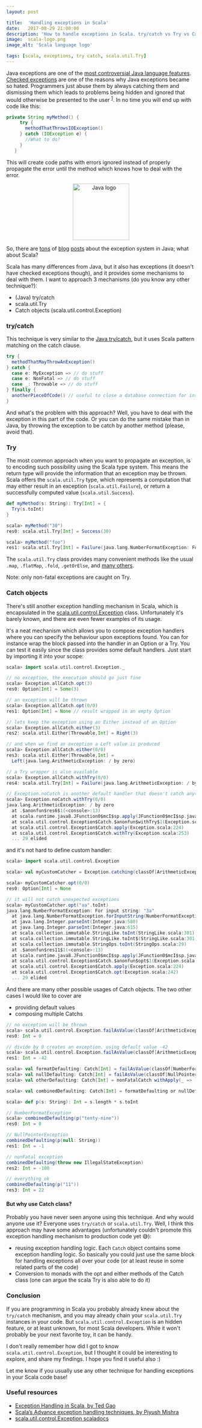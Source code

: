 ```yaml
---
layout: post

title:  'Handling exceptions in Scala'
date:   2017-08-29 21:00:00
description: 'How to handle exceptions in Scala. try/catch vs Try vs Catch[T]'
image:  scala-logo.png
image_alt: 'Scala language logo'

tags: [scala, exceptions, try catch, scala.util.Try]
---
```


<span class="dropcap">J</span>ava exceptions are one of the [most controversial Java language features](https://stackoverflow.com/questions/613954/the-case-against-checked-exceptions). [Checked exceptions](http://www.javapractices.com/topic/TopicAction.do?Id=129) are one of the reasons why Java exceptions became so hated. Programmers just abuse them by always catching them and dismissing them which leads to problems being hidden and ignored that would otherwise be presented to the user <sup>[1](http://www.artima.com/intv/handcuffs.html)</sup>. In no time you will end up with code like this:

~~~java
private String myMethod() {
     try {
       methodThatThrowsIOException()
     } catch (IOException e) {
       //What to do?   
     }
   }
~~~

This will create code paths with errors ignored instead of properly propagate the error until the method which knows how to deal with the error.

<p align='center'><img src='/assets/img/java_logo.png' alt='Java logo' title='Java logo' width='150px'/></p>

So, there are [tons](https://blog.philipphauer.de/checked-exceptions-are-evil/) of [blog](https://testing.googleblog.com/2009/09/checked-exceptions-i-love-you-but-you.html) [posts](http://www.mindview.net/Etc/Discussions/CheckedExceptions) about the exception system in Java; what about Scala?

Scala has many differences from Java, but it also has exceptions (it doesn't have checked exceptions though), and it provides some mechanisms to deal with them. I want to approach 3 mechanisms (do you know any other technique?):

- (Java) try/catch
- scala.util.Try
- Catch objects (scala.util.control.Exception)

### try/catch

This technique is very similar to the [Java try/catch](https://docs.oracle.com/javase/tutorial/essential/exceptions/catch.html), but it uses Scala pattern matching on the catch clause.

~~~scala
try {
  methodThatMayThrowAnException()
} catch {
  case e: MyException => // do stuff
  case e: NonFatal => // do stuff
  case _: Throwable => // do stuff
} finally {
  anotherPieceOfCode() // useful to close a database connection for instance
}
~~~

And what's the problem with this approach? Well, you have to deal with the exception in this part of the code. Or you can do the same mistake than in Java, by throwing the exception to be catch by another method (please, avoid that).

### Try

The most common approach when you want to propagate an exception, is to encoding such possibility using the Scala type system. This means the return type will provide the information that an exception may be thrown. Scala offers the `scala.util.Try` type, which represents a computation that may either result in an exception (`scala.util.Failure`), or return a successfully computed value (`scala.util.Success`).

~~~scala
def myMethod(s: String): Try[Int] = {
  Try(s.toInt)
}

scala> myMethod("30")
res0: scala.util.Try[Int] = Success(30)

scala> myMethod("foo")
res1: scala.util.Try[Int] = Failure(java.lang.NumberFormatException: For input string: "foo")
~~~

The `scala.util.Try` class provides many convenient methods like the usual `.map`, `.flatMap`, `.fold`, `.getOrElse`, and [many others](http://www.scala-lang.org/api/2.12.x/scala/util/Try.html).

Note: only non-fatal exceptions are caught on Try.

### Catch objects

There's still another exception handling mechanism in Scala, which is encapsulated in the  [scala.util.control.Exception](http://www.scala-lang.org/api/2.12.0/scala/util/control/Exception$.html) class. Unfortunately it's barely known, and there are even fewer examples of its usage.

It's a neat mechanism which allows you to compose exception handlers where you can specify the behaviour upon exceptions found. You can for instance wrap the block passed into the handler in an Option or a Try.
You can test it easily since the class provides some default handlers. Just start by importing it into your scope:

~~~scala
scala> import scala.util.control.Exception._

// no exception, the execution should go just fine
scala> Exception.allCatch.opt(3)
res0: Option[Int] = Some(3)

// an exception will be thrown
scala> Exception.allCatch.opt(0/0)
res1: Option[Int] = None // result wrapped in an empty Option

// lets keep the exception using an Either instead of an Option
scala> Exception.allCatch.either(3)
res2: scala.util.Either[Throwable,Int] = Right(3)

// and when we find an exception a Left value is produced
scala> Exception.allCatch.either(0/0)
res3: scala.util.Either[Throwable,Int] =
  Left(java.lang.ArithmeticException: / by zero)

// a Try wrapper is also available
scala> Exception.allCatch.withTry(0/0)
res4: scala.util.Try[Int] = Failure(java.lang.ArithmeticException: / by zero)

// Exception.noCatch is another default handler that doesn't catch anything...
scala> Exception.noCatch.withTry(0/0)
java.lang.ArithmeticException: / by zero
  at .$anonfun$res6$1(<console>:13)
  at scala.runtime.java8.JFunction0$mcI$sp.apply(JFunction0$mcI$sp.java:12)
  at scala.util.control.Exception$Catch.$anonfun$withTry$1(Exception.scala:253)
  at scala.util.control.Exception$Catch.apply(Exception.scala:224)
  at scala.util.control.Exception$Catch.withTry(Exception.scala:253)
  ... 29 elided
~~~

and it's not hard to define custom handler:

~~~scala
scala> import scala.util.control.Exception

scala> val myCustomCatcher = Exception.catching(classOf[ArithmeticException], classOf[ClassCastException])

scala> myCustomCatcher.opt(0/0)
res0: Option[Int] = None

// it will not catch unexpected exceptions
scala> myCustomCatcher.opt("aa".toInt)
java.lang.NumberFormatException: For input string: "3a"
  at java.lang.NumberFormatException.forInputString(NumberFormatException.java:65)
  at java.lang.Integer.parseInt(Integer.java:580)
  at java.lang.Integer.parseInt(Integer.java:615)
  at scala.collection.immutable.StringLike.toInt(StringLike.scala:301)
  at scala.collection.immutable.StringLike.toInt$(StringLike.scala:301)
  at scala.collection.immutable.StringOps.toInt(StringOps.scala:29)
  at .$anonfun$res11$1(<console>:13)
  at scala.runtime.java8.JFunction0$mcI$sp.apply(JFunction0$mcI$sp.java:12)
  at scala.util.control.Exception$Catch.$anonfun$opt$1(Exception.scala:242)
  at scala.util.control.Exception$Catch.apply(Exception.scala:224)
  at scala.util.control.Exception$Catch.opt(Exception.scala:242)
  ... 29 elided
~~~

And there are many other possible usages of Catch objects. The two other cases I would like to cover are

* providing default values
* composing multiple Catchs

~~~scala
// no exception will be thrown
scala> scala.util.control.Exception.failAsValue(classOf[ArithmeticException])(-42)(0/1)
res0: Int = 0

// divide by 0 creates an exception. using default value -42
scala> scala.util.control.Exception.failAsValue(classOf[ArithmeticException])(-42)(0/0)
res1: Int = -42

scala> val formatDefaulting: Catch[Int] = failAsValue(classOf[NumberFormatException])(0)
scala> val nullDefaulting: Catch[Int] = failAsValue(classOf[NullPointerException])(-1)
scala> val otherDefaulting: Catch[Int] = nonFatalCatch withApply(_ => -100)

scala> val combinedDefaulting: Catch[Int] = formatDefaulting or nullDefaulting or otherDefaulting

scala> def p(s: String): Int = s.length * s.toInt

// NumberFormatException
scala> combinedDefaulting(p("tenty-nine"))
res0: Int = 0

// NullPointerException
combinedDefaulting(p(null: String))
res1: Int = -1

// nonFatal exception
combinedDefaulting(throw new IllegalStateException)
res2: Int = -100

// everything ok
combinedDefaulting(p("11"))
res3: Int = 22
~~~

#### But why use Catch class?

Probably you have never seen anyone using this technique. And why would anyone use it? Everyone uses `try/catch` or `scala.util.Try`. Well, I think this approach may have some advantages (unfortunately couldn't promote this exception handling mechanism to production code yet 😅):

* reusing exception handling logic. Each `Catch` object contains some exception handling logic. So basically you could just use the same block for handling exceptions all over your code (or at least reuse in some related parts of the code)
* Conversion to monads with the opt and either methods of the Catch class (one can argue the scala Try is also able to do it)

### Conclusion

If you are programming in Scala you probably already knew about the `try/catch` mechanism, and you may already chain your `scala.util.Try` instances in your code. But `scala.util.control.Exception` is an hidden feature, or at least unknown, for most Scala developers. While it won't probably be your next favorite toy, it can be handy.

I don't really remember how did I got to know `scala.util.control.Exception`, but I thought it could be interesting to explore, and share my findings. I hope you find it useful also :)

Let me know if you usually use any other technique for handling exceptions in your Scala code base!

### Useful resources

* [Exception Handling in Scala, by Ted Gao](http://ted-gao.blogspot.pt/2012/05/exception-handling-in-scala.html)
* [Scala’s Advance exception handling techniques, by  Piyush Mishra](https://piyushmishra889.wordpress.com/2014/12/15/scalas-advance-exception-handling-techniques/)
* [scala.util.control.Exception scaladocs](http://www.scala-lang.org/api/2.12.0/scala/util/control/Exception$.html)
